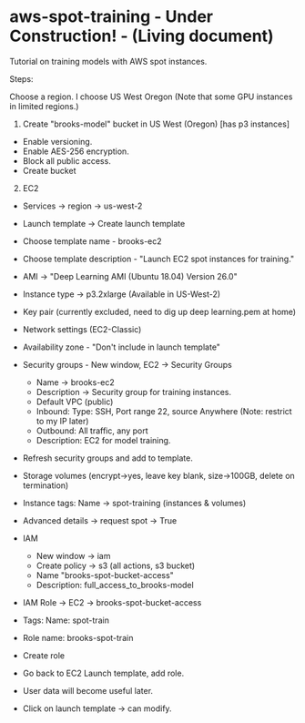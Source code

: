 # aws-spot-training - Under Construction! - (Living document)

Tutorial on training models with AWS spot instances. 

Steps:

Choose a region. I choose US West Oregon (Note that some GPU instances in limited regions.)

1. Create "brooks-model" bucket in US West (Oregon) [has p3 instances]
  - Enable versioning.
  - Enable AES-256 encryption.
  - Block all public access.
  - Create bucket
  
2. EC2
  - Services -> region -> us-west-2
  - Launch template -> Create launch template
  - Choose template name - brooks-ec2
  - Choose template description - "Launch EC2 spot instances for training."
  - AMI -> "Deep Learning AMI (Ubuntu 18.04) Version 26.0"
  - Instance type -> p3.2xlarge (Available in US-West-2)
  - Key pair (currently excluded, need to dig up deep learning.pem at home)
  - Network settings (EC2-Classic)
  - Availability zone - "Don't include in launch template"
  - Security groups - New window, EC2 -> Security Groups
    - Name -> brooks-ec2
    - Description -> Security group for training instances. 
    - Default VPC (public)
    - Inbound: Type: SSH, Port range 22, source Anywhere (Note: restrict to my IP later)
    - Outbound: All traffic, any port
    - Description: EC2 for model training.
  - Refresh security groups and add to template.
  - Storage volumes (encrypt->yes, leave key blank, size->100GB, delete on termination)
  - Instance tags: Name -> spot-training (instances & volumes)
  - Advanced details -> request spot -> True
  - IAM
    - New window -> iam
    - Create policy -> s3 (all actions, s3 bucket)
    - Name "brooks-spot-bucket-access"
    - Description: full_access_to_brooks-model
  - IAM Role -> EC2 -> brooks-spot-bucket-access
  - Tags: Name: spot-train
  - Role name: brooks-spot-train
  - Create role
  - Go back to EC2 Launch template, add role. 
  - User data will become useful later. 
  
  - Click on launch template -> can modify.
  
